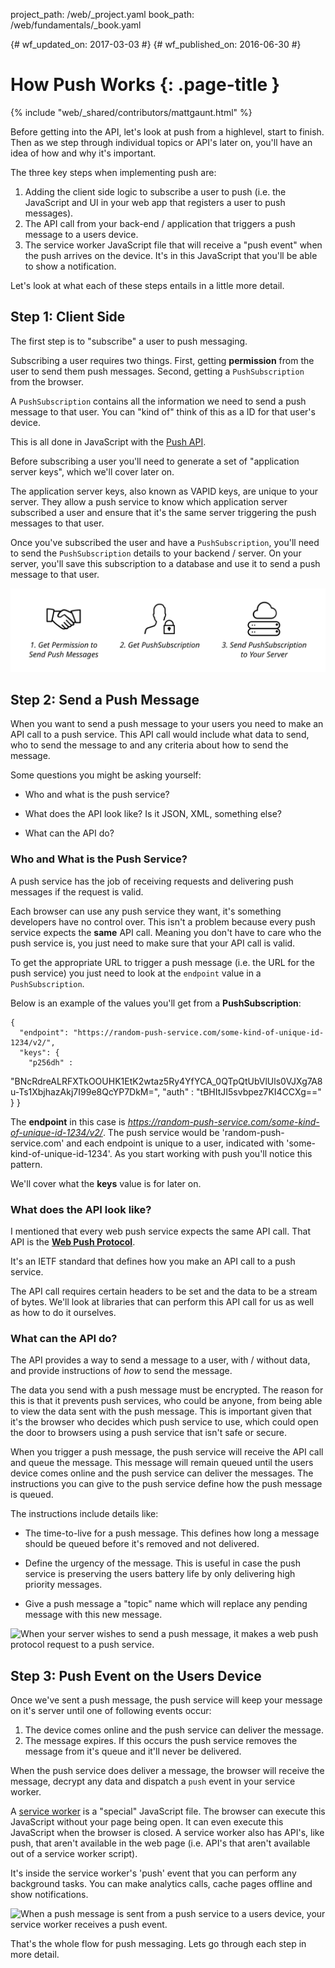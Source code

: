 project_path: /web/_project.yaml
book_path: /web/fundamentals/_book.yaml

{# wf_updated_on: 2017-03-03 #}
{# wf_published_on: 2016-06-30 #}

# How Push Works {: .page-title }

{% include "web/_shared/contributors/mattgaunt.html" %}



Before getting into the API, let's look at push from a highlevel, start to finish. Then as we
 step through individual topics or API's later on, you'll have an idea of how and why it's
 important.

The three key steps when implementing push are:

1. Adding the client side logic to subscribe a user to push (i.e. the JavaScript and UI in your
 web app that registers a user to push messages).
1. The API call from your back-end / application that triggers a push message  to a users device.
1. The service worker JavaScript file that will receive a "push event" when the push arrives on
 the device. It's in this JavaScript that you'll be able to show a notification.

Let's look at what each of these steps entails in a little more detail.

## Step 1: Client Side

The first step is to "subscribe" a user to push messaging.

Subscribing a user requires two things. First, getting **permission** from the user to send
 them push messages. Second, getting a `PushSubscription` from the browser.

A `PushSubscription` contains all the information we need to send a push message to that user.
 You can "kind of" think of this as a ID for that user's device.

This is all done in JavaScript with the [Push
 API](https://developer.mozilla.org/en-US/docs/Web/API/Push_API).

Before subscribing a user you'll need to generate a set of
"application server keys", which we'll cover later on.

The application server keys, also known as VAPID keys, are unique to your server. They allow a
 push service to know which application server subscribed a user and ensure that it's the same
 server triggering the push messages to that user.

Once you've subscribed the user and have a `PushSubscription`, you'll need to send the
 `PushSubscription` details to your backend / server.  On your server, you'll save this
 subscription to a database and use it to send a push message to that user.

![Make sure you send the PushSubscription to your backend.](./images/svgs/browser-to-server.svg)

## Step 2: Send a Push Message

When you want to send a push message to your users you need to make an API call to a push
 service. This API call would include what data to send, who to send the message to and any
 criteria about how to send the message.

Some questions you might be asking yourself:

- Who and what is the push service?

- What does the API look like? Is it JSON, XML, something else?

- What can the API do?

### Who and What is the Push Service?

A push service has the job of receiving requests and delivering push messages if the request is
 valid.

Each browser can use any push service they want, it's something developers have no control
 over. This isn't a problem because every push service expects the **same** API call. Meaning
 you don't have to care who the push service is, you just need to make sure that your API call
 is valid.

To get the appropriate URL to trigger a push message (i.e. the URL for the push service) you
 just need to look at the `endpoint` value in a `PushSubscription`.

Below is an example of the values you'll get from a **PushSubscription**:


    {
      "endpoint": "https://random-push-service.com/some-kind-of-unique-id-1234/v2/",
      "keys": {
        "p256dh" :
 "BNcRdreALRFXTkOOUHK1EtK2wtaz5Ry4YfYCA_0QTpQtUbVlUls0VJXg7A8u-Ts1XbjhazAkj7I99e8QcYP7DkM=",
        "auth"   : "tBHItJI5svbpez7KI4CCXg=="
      }
    }


The **endpoint** in this case is
 *https://random-push-service.com/some-kind-of-unique-id-1234/v2/*. The push service would be
 'random-push-service.com' and each endpoint is unique to a user, indicated with
 'some-kind-of-unique-id-1234'. As you start working with push you'll notice this pattern.

We'll cover what the **keys** value is for later on.

### What does the API look like?

I mentioned that every web push service expects the same API call. That API is the [**Web Push
 Protocol**](https://tools.ietf.org/html/draft-ietf-webpush-protocol).

It's an IETF standard that defines how you make an API call to a push service.

The API call requires certain headers to be set and the data to be a stream of bytes. We'll
 look at libraries that can perform this API call for us as well as how to do it ourselves.

### What can the API do?

The API provides a way to send a message to a user, with / without data, and provide
 instructions of *how* to send the message.

The data you send with a push message must be encrypted. The reason for this is that it
 prevents push services, who could be anyone, from being able to view the data sent with the
 push message. This is important given that it's the browser who decides which push service to
 use, which could open the door to browsers using a push service that isn't safe or secure.

When you trigger a push message, the push service will receive the API call and queue the
 message. This message will remain queued until the users device comes online and the push
 service can deliver the messages. The instructions you can give to the push service define how
 the push message is queued.

The instructions include details like:

- The time-to-live for a push message. This defines how long a message should be queued before
 it's removed and not delivered.

- Define the urgency of the message. This is useful in case the push service is preserving the
 users battery life by only delivering high priority messages.

- Give a push message a "topic" name which will replace any pending message with this new message.

![When your server wishes to send a push message, it makes a web push protocol request to a
 push service.](./images/svgs/server-to-push-service.svg)

## Step 3: Push Event on the Users Device

Once we've sent a push message, the push service will keep your message on it's server until
 one of following events occur:

1. The device comes online and the push service can deliver the message.
1. The message expires. If this occurs the push service removes the message from it's queue and
 it'll never be delivered.

When the push service does deliver a message, the browser will receive the message, decrypt any
 data and dispatch a `push` event in your service worker.

A [service worker](https://developer.mozilla.org/en-US/docs/Web/API/Service_Worker_API) is a
 "special" JavaScript file. The browser can execute this JavaScript without your page being
 open. It can even execute this JavaScript when the browser is closed. A service worker also
 has API's, like push, that aren't available in the web page (i.e. API's that aren't available
 out of a service worker script).

It's inside the service worker's 'push' event that you can perform any background tasks. You
 can make analytics calls, cache pages offline and show notifications.

![When a push message is sent from a push service to a users device, your service worker
 receives a push event.](./images/svgs/push-service-to-sw-event.svg)

That's the whole flow for push messaging. Lets go through each step in more detail.
